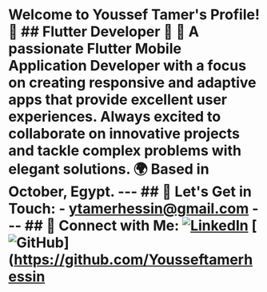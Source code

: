 # Welcome to Youssef Tamer's Profile! 🌟 ## Flutter Developer 🚀 📱 **A passionate Flutter Mobile Application Developer** with a focus on creating responsive and adaptive apps that provide excellent user experiences. Always excited to collaborate on innovative projects and tackle complex problems with elegant solutions. 🌍 Based in **October, Egypt**. --- ## 📧 **Let's Get in Touch:** - [ytamerhessin@gmail.com](mailto:ytamerhessin@gmail.com) --- ## 🔗 **Connect with Me:** [![LinkedIn](https://img.shields.io/badge/LinkedIn-0A66C2?style=for-the-badge&logo=linkedin&logoColor=white)](https://www.linkedin.com/in/youssef-tamer-7484a122a?utm_source=share&utm_campaign=share_via&utm_content=profile&utm_medium=android_app) [![GitHub](https://img.shields.io/badge/GitHub-171515?style=for-the-badge&logo=github&logoColor=white)](https://github.com/Yousseftamerhessin
